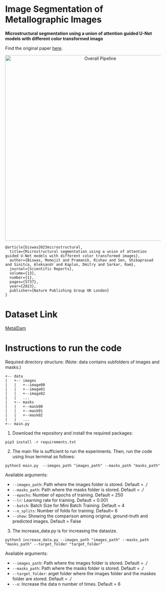 # Image Segmentation of Metallographic Images

**Microstructural segmentation using a union of attention guided U-Net models with different color transformed image**

Find the original paper [here](https://www.nature.com/articles/s41598-023-32318-9#Sec4).
<p align="center">
  <img src="https://www.nature.com/articles/s41598-023-32318-9/figures/2" width="600" title="Overall Pipeline">
</p>


```
@article{biswas2023microstructural,
  title={Microstructural segmentation using a union of attention guided U-Net models with different color transformed images},
  author={Biswas, Momojit and Pramanik, Rishav and Sen, Shibaprasad and Sinitca, Aleksandr and Kaplun, Dmitry and Sarkar, Ram},
  journal={Scientific Reports},
  volume={13},
  number={1},
  pages={5737},
  year={2023},
  publisher={Nature Publishing Group UK London}
}

```


# Dataset Link
[MetalDam](https://github.com/ari-dasci/OD-MetalDAM)


# Instructions to run the code
Required directory structure:
(Note: data contains subfolders of images and masks.)
```
+-- data
|   +-- images
|   |   +--image00
|   |   +--image01
|   |   +--image02
|   |   ...
|   +-- masks
|   |   +--mask00
|   |   +--mask01
|   |   +--mask02
|   |   ...
+-- main.py
```
1. Download the repository and install the required packages:
```
pip3 install -r requirements.txt
```
2. The main file is sufficient to run the experiments.
Then, run the code using linux terminal as follows:

```
python3 main.py  --images_path "images_path" --masks_path "masks_path"
```

Available arguments:
- `--images_path`: Path where the images folder is stored. Default = ./
- `--masks_path`: Path where the masks folder is stored. Default = ./
- `--epochs`: Number of epochs of training. Default = 250
- `--lr`: Learning rate for training. Default = 0.001
- `--batch`: Batch Size for Mini Batch Training. Default = 4
- `--n_splits`: Number of folds for training. Default= 6
- `--show`: Showing the comparison among original, ground-truth and predicted images. Default = False



3. The increase_data.py is for increasing the datasize.

```
python3 increase_data.py --images_path "images_path" --masks_path "masks_path" --target_folder "target_folder"
```

Available arguments:
- `--images_path`: Path where the images folder is stored. Default = ./
- `--masks_path`: Path where the masks folder is stored. Default = ./
- `--target_folder`: arget folder where the images folder and the maskes folder are stored. Default = ./
- `--n`: Increase the data n number of times. Default = 6

